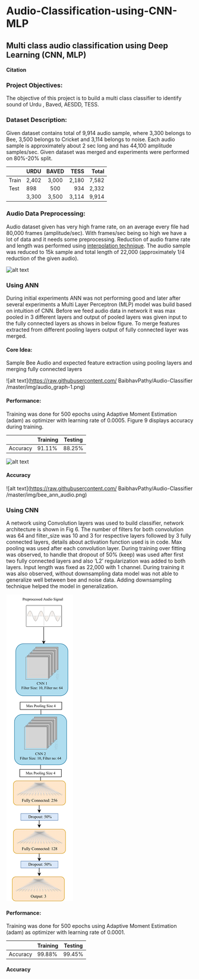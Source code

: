 # Audio-Classification-using-CNN-MLP
## Multi class audio classification using Deep Learning (CNN, MLP)


#### Citation

### Project Objectives: 
The objective of this project is to build a multi class classifier to identify sound
of Urdu , Baved, AESDD, TESS.

### Dataset Description:
Given dataset contains total of 9,914 audio sample, where 3,300 belongs to Bee, 3,500 belongs to Cricket and 3,114 belongs to noise. Each audio sample is approximately about 2 sec long and has 44,100 amplitude samples/sec. Given dataset was merged and experiments were performed on 80%-20% split.

|            | URDU          | BAVED       |  TESS  | Total | 
|-----| ------------- |:-------------:| -----:| -----:|
|Train   | 2,402      | 3,000        | 2,180 | 7,582 |
|Test    | 898        | 500      | 934 |  2,332|
|        | 3,300      | 3,500     |    3,114 | 9,914 |


### Audio Data Preprocessing:

Audio dataset given has very high frame rate, on an average every file had 80,000 frames (amplitude/sec). With frames/sec being so high we have a lot of data and it needs some preprocessing. Reduction of audio frame rate and length was performed using [interpolation technique](https://scikit-learn.org/stable/auto_examples/linear_model/plot_polynomial_interpolation.html). The audio sample was reduced to 15k sample and total length of 22,000 (approximately 1/4 reduction of the given audio).


![alt text](https://raw.githubusercontent.com/BaibhavPathy/Audio-Classifier/master/img/audio_preprocessing-1.png)




### Using ANN

During initial experiments ANN was not performing good and later after several experiments a Multi Layer Perceptron (MLP) model was build based on intuition of CNN. Before we feed audio data in network it was max pooled in 3 different layers and output of pooled layers was given input to the fully connected layers as shows in below figure. To merge features extracted from different pooling layers output of fully connected layer was merged.


#### Core Idea: 
Sample Bee Audio and expected feature extraction using pooling layers and merging fully connected layers

![alt text](https://raw.githubusercontent.com/ BaibhavPathy/Audio-Classifier /master/img/audio_graph-1.png)


#### Performance: 

Training was done for 500 epochs using Adaptive Moment Estimation (adam) as optimizer with learning rate of 0.0005. Figure 9 displays accuracy during training.

|            | Training           | Testing        |
|-----| ------------- |:-------------:|
|Accuracy   | 91.11%      | 88.25%       |

![alt text](https://raw.githubusercontent.com/vishalshar/Audio-Classification-using-CNN-MLP/master/img/ANN_Net_2-1.png)


#### Accuracy

![alt text](https://raw.githubusercontent.com/ BaibhavPathy/Audio-Classifier /master/img/bee_ann_audio.png)



### Using CNN

A network using Convolution layers was used to build classifier, network architecture is shown in Fig 6. The number of filters for both convolution was 64 and filter_size was 10 and 3 for respective layers followed by 3 fully connected layers, details about activation function used is in code. Max pooling was used after each convolution layer. During training over fitting was observed, to handle that dropout of 50% (keep) was used after first two fully connected layers and also ‘L2’ regularization was added to both layers. Input length was fixed as 22,000 with 1 channel. During training it was also observed, without downsampling
data model was not able to generalize well between bee and noise data. Adding downsampling technique helped the
model in generalization.

![alt text](https://raw.githubusercontent.com/vishalshar/Audio-Classification-using-CNN-MLP/master/img/CNN_Net-1_compress.png)

#### Performance: 

Training was done for 500 epochs using Adaptive Moment Estimation (adam) as optimizer with learning rate of 0.0001. 


|            | Training           | Testing        |
|-----| ------------- |:-------------:|
|Accuracy   | 99.88%      | 99.45%       |

#### Accuracy



